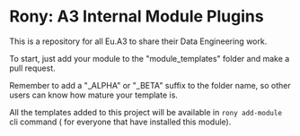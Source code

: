 # Rony: A3 Internal Module Plugins

This is a repository for all Eu.A3 to share their Data Engineering work.

To start, just add your module to the "module_templates" folder and make a pull request.

Remember to add a "_ALPHA" or "_BETA" suffix to the folder name, so other users can know how mature your template is.

All the templates added to this project will be available in `rony add-module` cli command ( for everyone that have installed this module).
